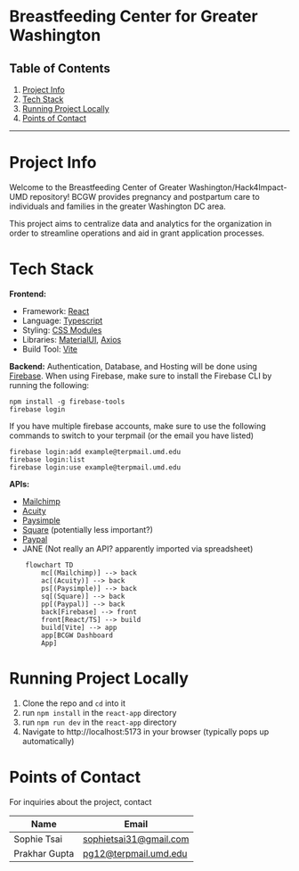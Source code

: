 # Breastfeeding Center for Greater Washington


##  Table of Contents

1. [Project Info](#project-info) 
2. [Tech Stack](#tech-stack)
3. [Running Project Locally](#running-project-locally)
4. [Points of Contact](#points-of-contact)
___


# Project Info

Welcome to the Breastfeeding Center of Greater Washington/Hack4Impact-UMD repository! BCGW provides pregnancy and postpartum care to individuals and families in the greater Washington DC area.

This project aims to centralize data and analytics for the organization in order to streamline operations and aid in grant application processes.

# Tech Stack
**Frontend:**

- Framework: [React](https://react.dev/)
- Language: [Typescript](https://www.typescriptlang.org/docs/handbook/intro.html)
- Styling: [CSS Modules](https://github.com/css-modules/css-modules)
- Libraries: [MaterialUI](https://mui.com/material-ui/), [Axios](https://axios-http.com/docs/intro)
- Build Tool: [Vite](https://vitejs.dev/)

**Backend:**
Authentication, Database, and Hosting will be done using [Firebase](https://firebase.google.com/). When using Firebase, make sure to install the Firebase CLI by running the following:
   ```
   npm install -g firebase-tools
   firebase login
   ```
   
   If you have multiple firebase accounts, make sure to use the following commands to switch to your terpmail (or the email you have listed)
   ```
   firebase login:add example@terpmail.umd.edu
   firebase login:list
   firebase login:use example@terpmail.umd.edu
   ```

**APIs:**
- [Mailchimp](https://mailchimp.com/developer/marketing/docs/fundamentals/)
- [Acuity](https://developers.acuityscheduling.com/)
- [Paysimple](https://documentation.paysimple.com/docs/welcome)
- [Square](https://developer.squareup.com/reference/square) (potentially less important?)
- [Paypal](https://developer.paypal.com/api/rest/)
- JANE (Not really an API? apparently imported via spreadsheet)


```mermaid
    flowchart TD
        mc[(Mailchimp)] --> back
        ac[(Acuity)] --> back
        ps[(Paysimple)] --> back
        sq[(Square)] --> back
        pp[(Paypal)] --> back
        back[Firebase] --> front
        front[React/TS] --> build
        build[Vite] --> app
        app[BCGW Dashboard
        App]
```

# Running Project Locally

1. Clone the repo and ```cd``` into it
2. run ```npm install``` in the ```react-app``` directory
3. run ```npm run dev``` in the ```react-app``` directory
4. Navigate to http://localhost:5173 in your browser (typically pops up automatically)

# Points of Contact

For inquiries about the project, contact

| Name        | Email                  |
| ----------- | ---------------------- |
| Sophie Tsai | sophietsai31@gmail.com |
| Prakhar Gupta | pg12@terpmail.umd.edu|



